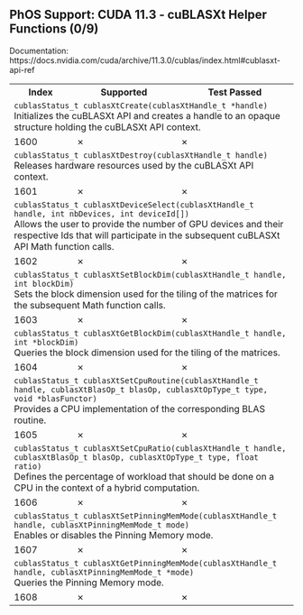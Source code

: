 <h2>PhOS Support: CUDA 11.3 - cuBLASXt Helper Functions (0/9)</h2>

<p>
Documentation: https://docs.nvidia.com/cuda/archive/11.3.0/cublas/index.html#cublasxt-api-ref

<table>
<tr>
<th>Index</th>
<th>Supported</th>
<th>Test Passed</th>
</tr>

<tr>
<td colspan=3>
<code>cublasStatus_t cublasXtCreate(cublasXtHandle_t *handle)</code><br>
Initializes the cuBLASXt API and creates a handle to an opaque structure holding the cuBLASXt API context.
</td>
</tr>
<tr>
<td>1600</td>
<td>✗</td>
<td>✗</td>
</tr>

<tr>
<td colspan=3>
<code>cublasStatus_t cublasXtDestroy(cublasXtHandle_t handle)</code><br>
Releases hardware resources used by the cuBLASXt API context.
</td>
</tr>
<tr>
<td>1601</td>
<td>✗</td>
<td>✗</td>
</tr>

<tr>
<td colspan=3>
<code>cublasStatus_t cublasXtDeviceSelect(cublasXtHandle_t handle, int nbDevices, int deviceId[])</code><br>
Allows the user to provide the number of GPU devices and their respective Ids that will participate in the subsequent cuBLASXt API Math function calls.
</td>
</tr>
<tr>
<td>1602</td>
<td>✗</td>
<td>✗</td>
</tr>

<tr>
<td colspan=3>
<code>cublasStatus_t cublasXtSetBlockDim(cublasXtHandle_t handle, int blockDim)</code><br>
Sets the block dimension used for the tiling of the matrices for the subsequent Math function calls.
</td>
</tr>
<tr>
<td>1603</td>
<td>✗</td>
<td>✗</td>
</tr>

<tr>
<td colspan=3>
<code>cublasStatus_t cublasXtGetBlockDim(cublasXtHandle_t handle, int *blockDim)</code><br>
Queries the block dimension used for the tiling of the matrices.
</td>
</tr>
<tr>
<td>1604</td>
<td>✗</td>
<td>✗</td>
</tr>

<tr>
<td colspan=3>
<code>cublasStatus_t cublasXtSetCpuRoutine(cublasXtHandle_t handle, cublasXtBlasOp_t blasOp, cublasXtOpType_t type, void *blasFunctor)</code><br>
Provides a CPU implementation of the corresponding BLAS routine.
</td>
</tr>
<tr>
<td>1605</td>
<td>✗</td>
<td>✗</td>
</tr>

<tr>
<td colspan=3>
<code>cublasStatus_t cublasXtSetCpuRatio(cublasXtHandle_t handle, cublasXtBlasOp_t blasOp, cublasXtOpType_t type, float ratio)</code><br>
Defines the percentage of workload that should be done on a CPU in the context of a hybrid computation.
</td>
</tr>
<tr>
<td>1606</td>
<td>✗</td>
<td>✗</td>
</tr>

<tr>
<td colspan=3>
<code>cublasStatus_t cublasXtSetPinningMemMode(cublasXtHandle_t handle, cublasXtPinningMemMode_t mode)</code><br>
Enables or disables the Pinning Memory mode.
</td>
</tr>
<tr>
<td>1607</td>
<td>✗</td>
<td>✗</td>
</tr>

<tr>
<td colspan=3>
<code>cublasStatus_t cublasXtGetPinningMemMode(cublasXtHandle_t handle, cublasXtPinningMemMode_t *mode)</code><br>
Queries the Pinning Memory mode.
</td>
</tr>
<tr>
<td>1608</td>
<td>✗</td>
<td>✗</td>
</tr>

</table>
